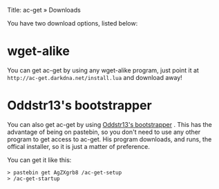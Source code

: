 Title: ac-get » Downloads

You have two download options, listed below:

# wget-alike #

You can get ac-get by using any wget-alike program, just point it at `http://ac-get.darkdna.net/install.lua` and download away!

# Oddstr13's bootstrapper #

You can also get ac-get by using [Oddstr13's bootstrapper](http://pastebin.com/AgZXgrb8) . This has the advantage of being on pastebin, so you don't need to use any other program to get access to ac-get. His program downloads, and runs, the offical installer, so it is just a matter of preference.

You can get it like this:

	> pastebin get AgZXgrb8 /ac-get-setup
	> /ac-get-startup
